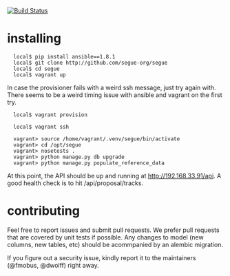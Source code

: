 [![Build Status](https://snap-ci.com/segue-org/segue/branch/master/build_image)](https://snap-ci.com/segue-org/segue/branch/master)

installing
==========
```
  local$ pip install ansible==1.8.1
  local$ git clone http://github.com/segue-org/segue
  local$ cd segue
  local$ vagrant up
```

In case the provisioner fails with a weird ssh message, just try again
with. There seems to be a weird timing issue with ansible and vagrant
on the first try.

```
  local$ vagrant provision

  local$ vagrant ssh

  vagrant> source /home/vagrant/.venv/segue/bin/activate
  vagrant> cd /opt/segue
  vagrant> nosetests .
  vagrant> python manage.py db upgrade
  vagrant> python manage.py populate_reference_data
```

At this point, the API should be up and running at http://192.168.33.91/api.
A good health check is to hit /api/proposal/tracks.

contributing
============

Feel free to report issues and submit pull requests. We prefer
pull requests that are covered by unit tests if possible. Any changes
to model (new columns, new tables, etc) should be acommpanied by an
alembic migration.

If you figure out a security issue, kindly report it to the maintainers
(@fmobus, @dwolff) right away.
